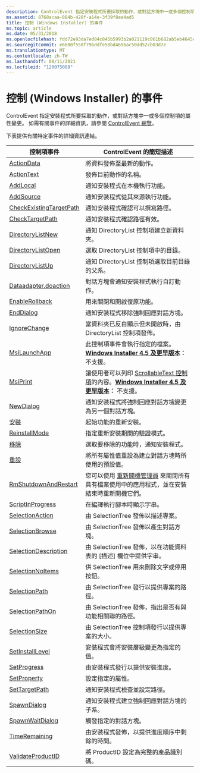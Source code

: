 ```yaml
---
description: ControlEvent 指定安裝程式所要採取的動作，或對話方塊中一或多個控制項的屬性變更。 如需有關事件的詳細資訊，請參閱 ControlEvent 總覽。
ms.assetid: 8768acaa-884b-428f-a14e-3f39f8ea4ad5
title: 控制 (Windows Installer) 的事件
ms.topic: article
ms.date: 05/31/2018
ms.openlocfilehash: fdd72e93da7ed84c845b5993b2a021119c861b682ab5eb4645c69c723b17a404
ms.sourcegitcommit: e6600f550f79bddfe58bd4696ac50dd52cb03d7e
ms.translationtype: MT
ms.contentlocale: zh-TW
ms.lasthandoff: 08/11/2021
ms.locfileid: "120075088"
---
```

# <a name="control-events-windows-installer"></a>控制 (Windows Installer) 的事件

ControlEvent 指定安裝程式所要採取的動作，或對話方塊中一或多個控制項的屬性變更。 如需有關事件的詳細資訊，請參閱 [ControlEvent 總覽](controlevent-overview.md)。

下表提供有關特定事件的詳細資訊連結。



| 控制項事件                                                       | ControlEvent 的簡短描述                                                                                                                                                                             |
|---------------------------------------------------------------------|---------------------------------------------------------------------------------------------------------------------------------------------------------------------------------------------------------------|
| [ActionData](actiondata-controlevent.md)                           | 將資料發佈至最新的動作。                                                                                                                                                                          |
| [ActionText](actiontext-controlevent.md)                           | 發佈目前動作的名稱。                                                                                                                                                                     |
| [AddLocal](addlocal-controlevent.md)                               | 通知安裝程式在本機執行功能。                                                                                                                                                               |
| [AddSource](addsource-controlevent.md)                             | 通知安裝程式從其來源執行功能。                                                                                                                                                     |
| [CheckExistingTargetPath](checkexistingtargetpath-controlevent.md) | 通知安裝程式確認可以撰寫路徑。                                                                                                                                                |
| [CheckTargetPath](checktargetpath-controlevent.md)                 | 通知安裝程式確認路徑有效。                                                                                                                                                      |
| [DirectoryListNew](directorylistnew-controlevent.md)               | 通知 DirectoryList 控制項建立新資料夾。                                                                                                                                                    |
| [DirectoryListOpen](directorylistopen-controlevent.md)             | 選取 DirectoryList 控制項中的目錄。                                                                                                                                                           |
| [DirectoryListUp](directorylistup-controlevent.md)                 | 通知 DirectoryList 控制項選取目前目錄的父系。                                                                                                                             |
| [Dataadapter.doaction](doaction-controlevent.md)                               | 對話方塊會通知安裝程式執行自訂動作。                                                                                                                                                 |
| [EnableRollback](enablerollback-controlevent.md)                   | 用來關閉和開啟復原功能。                                                                                                                                                                |
| [EndDialog](enddialog-controlevent.md)                             | 通知安裝程式移除強制回應對話方塊。                                                                                                                                                          |
| [IgnoreChange](ignorechange-controlevent.md)                       | 當資料夾已反白顯示但未開啟時，由 DirectoryList 控制項發佈。                                                                                                                           |
| [MsiLaunchApp](msilaunchapp-controlevent.md)                       | 此控制項事件會執行指定的檔案。**[Windows Installer 4.5 及更早版本](not-supported-in-windows-installer-4-5.md)：** 不支援。<br/>                                                       |
| [MsiPrint](msiprint-controlevent.md)                               | 讓使用者可以列印 [ScrollableText 控制項](scrollabletext-control.md)的內容。**[Windows Installer 4.5 及更早版本](not-supported-in-windows-installer-4-5.md)：** 不支援。<br/> |
| [NewDialog](newdialog-controlevent.md)                             | 通知安裝程式將強制回應對話方塊變更為另一個對話方塊。                                                                                                                                  |
| [安裝](reinstall-controlevent.md)                             | 起始功能的重新安裝。                                                                                                                                                                       |
| [ReinstallMode](reinstallmode-controlevent.md)                     | 指定重新安裝期間的驗證模式。                                                                                                                                                        |
| [移除](remove-controlevent.md)                                   | 選取要移除的功能時，通知安裝程式。                                                                                                                                                |
| [重設](reset-controlevent.md)                                     | 將所有屬性值重設為建立對話方塊時所使用的預設值。                                                                                                                    |
| [RmShutdownAndRestart](rmshutdownandrestart-controlevent.md)       | 您可以使用 [重新開機管理員](/windows/desktop/RstMgr/restart-manager-portal) 來關閉所有具有檔案使用中的應用程式，並在安裝結束時重新開機它們。                                                              |
| [ScriptInProgress](scriptinprogress-controlevent.md)               | 在編譯執行腳本時顯示字串。                                                                                                                                                     |
| [SelectionAction](selectionaction-controlevent.md)                 | 由 SelectionTree 發佈以描述專案。                                                                                                                                                               |
| [SelectionBrowse](selectionbrowse-controlevent.md)                 | 由 SelectionTree 發佈以產生對話方塊。                                                                                                                                                             |
| [SelectionDescription](selectiondescription-controlevent.md)       | 由 SelectionTree 發佈，以在功能資料表的 [描述] 欄位中提供字串。                                                                                                                 |
| [SelectionNoItems](selectionnoitems-controlevent.md)               | 供 SelectionTree 用來刪除文字或停用按鈕。                                                                                                                                                      |
| [SelectionPath](selectionpath-controlevent.md)                     | 由 SelectionTree 發行以提供專案的路徑。                                                                                                                                                    |
| [SelectionPathOn](selectionpathon-controlevent.md)                 | 由 SelectionTree 發佈，指出是否有與功能相關聯的路徑。                                                                                                                     |
| [SelectionSize](selectionsize-controlevent.md)                     | 由 SelectionTree 控制項發行以提供專案的大小。                                                                                                                                            |
| [SetInstallLevel](setinstalllevel-controlevent.md)                 | 安裝程式會將安裝層級變更為指定的值。                                                                                                                                                |
| [SetProgress](setprogress-controlevent.md)                         | 由安裝程式發行以提供安裝進度。                                                                                                                                                  |
| [SetProperty](setproperty-controlevent.md)                         | 設定指定的屬性。                                                                                                                                                                                    |
| [SetTargetPath](settargetpath-controlevent.md)                     | 通知安裝程式檢查並設定路徑。                                                                                                                                                               |
| [SpawnDialog](spawndialog-controlevent.md)                         | 通知安裝程式建立強制回應對話方塊的子系。                                                                                                                                                      |
| [SpawnWaitDialog](spawnwaitdialog-controlevent.md)                 | 觸發指定的對話方塊。                                                                                                                                                                              |
| [TimeRemaining](timeremaining-controlevent.md)                     | 由安裝程式發佈，以提供進度順序中剩餘的時間。                                                                                                                            |
| [ValidateProductID](validateproductid-controlevent.md)             | 將 ProductID 設定為完整的產品識別碼。                                                                                                                                                                        |



 

 

